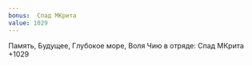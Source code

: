 ```yaml
---
bonus:  Спад МКрита 
value: 1029
---
```

Память, Будущее, Глубокое море, Воля Чию в отряде: Спад МКрита +1029
